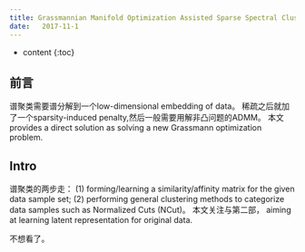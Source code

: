 ```yaml
--- 
title: Grassmannian Manifold Optimization Assisted Sparse Spectral Clustering
date:   2017-11-1
---
```




* content
{:toc}

## 前言
谱聚类需要谱分解到一个low-dimensional embedding of data。
稀疏之后就加了一个sparsity-induced penalty,然后一般需要用解非凸问题的ADMM。
本文provides a direct solution as solving a new Grassmann optimization problem.

## Intro
谱聚类的两步走：
(1) forming/learning a similarity/affinity matrix for the given data sample set; 
(2) performing general clustering methods to categorize data samples such as Normalized Cuts (NCut)。
本文关注与第二部， aiming at learning latent representation for original data.

不想看了。